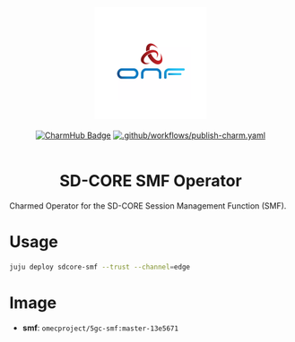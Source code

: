 <div align="center">
  <img src="./icon.svg" alt="ONF Icon">
</div>
<br/>
<div align="center">
  <a href="https://charmhub.io/sdcore-nrf"><img src="https://charmhub.io/sdcore-nrf/badge.svg" alt="CharmHub Badge"></a>
  <a href="https://github.com/canonical/sdcore-smf-operator/actions/workflows/publish-charm.yaml">
    <img src="https://github.com/canonical/sdcore-smf-operator/actions/workflows/publish-charm.yaml/badge.svg?branch=main" alt=".github/workflows/publish-charm.yaml">
  </a>
  <br/>
  <br/>
  <h1>SD-CORE SMF Operator</h1>
</div>

Charmed Operator for the SD-CORE Session Management Function (SMF).

# Usage

```bash
juju deploy sdcore-smf --trust --channel=edge
```

# Image

- **smf**: `omecproject/5gc-smf:master-13e5671`
